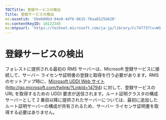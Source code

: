 ```yaml
---
TOCTitle: 登録サービスの検出
Title: 登録サービスの検出
ms:assetid: 'bbeb00bd-04e0-4df6-8615-76aa8125b620'
ms:contentKeyID: 18122345
ms:mtpsurl: 'https://technet.microsoft.com/ja-jp/library/Cc747737(v=WS.10)'
---
```


登録サービスの検出
==================

フォレストに提供される最初の RMS サーバーは、Microsoft 登録サービスに接続して、サーバー ライセンサ証明書の登録と取得を行う必要があります。RMS のセットアップ時に、[Microsoft UDDI Web サイト](http://go.microsoft.com/fwlink/?linkid=14794) (http://go.microsoft.com/fwlink/?LinkId=14794) に対して、登録サービスの URL を取得するための UDDI 要求が送信されます。ルート証明クラスタの構成サーバーとして 2 番目以降に提供されたサーバーについては、最初に追加したルート証明サーバーの構成が共有されるため、サーバー ライセンサ証明書を取得する必要はありません。
